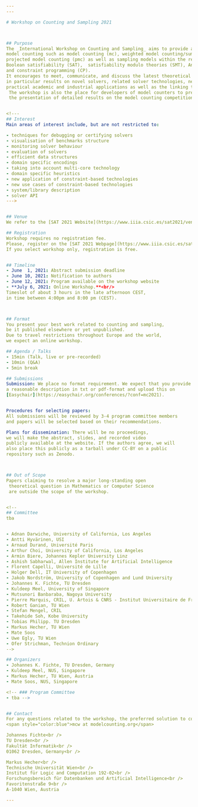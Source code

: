 ```yaml
---
---

# Workshop on Counting and Sampling 2021



## Purpose
The _International Workshop on Counting and Sampling_ aims to provide a venue for researchers working on
model counting such as model counting (mc), weighted model counting/sum of products (wmc), 
projected model counting (pmc) as well as sampling models within the realm but not restricting to 
Boolean satisfiability (SAT),  satisfiability modulo theories (SMT), Answer set programming (ASP), 
and constraint programming (CP). 
It encourages to meet, communicate, and discuss the latest theoretical and practical results, 
in particular results on novel solvers, related solver technologies, new theoretical advances, 
practical academic and industrial applications as well as the linking theory and practice. 
 The workshop is also the place for developers of model counters to present their solvers and 
 the presentation of detailed results on the model counting competition.


<!---
## Interest
Main areas of interest include, but are not restricted to:

- techniques for debugging or certifying solvers
- visualisation of benchmarks structure
- monitoring solver behaviour
- evaluation of solvers
- efficient data structures
- domain specific encodings
- taking into account multi-core technology
- domain specific heuristics
- new application of constraint-based technologies
- new use cases of constraint-based technologies
- system/library description
- solver API
--->


## Venue
We refer to the [SAT 2021 Website](https://www.iiia.csic.es/sat2021/venue/).

## Registration
Workshop requires no registration fee. 
Please, register on the [SAT 2021 Webpage](https://www.iiia.csic.es/sat2021/registration/).
If you select workshop only, registration is free.


## Timeline
- June  1, 2021: Abstract submission deadline
- June 10, 2021: Notification to authors
- June 12, 2021: Program available on the workshop website
- **July 6, 2021: Online Workshop.**<br/>
Timeslot of about 3 hours in the late afternoon CEST, 
in time between 4:00pm and 8:00 pm (CEST). 



## Format
You present your best work related to counting and sampling,
be it published elsewhere or yet unpublished. 
Due to travel restrictions throughout Europe and the world, 
we expect an online workshop.

## Agenda / Talks
- 15min (Talk, live or pre-recorded)
- 10min (Q&A)
- 5min break

## Submissions
Submission: We place no format requirement. We expect that you provide
a reasonable description in txt or pdf-format and upload this on 
[Easychair](https://easychair.org/conferences/?conf=mc2021).


Procedures for selecting papers: 
All submissions will be reviewed by 3-4 program committee members 
and papers will be selected based on their recommendations.

Plans for dissemination: There will be no proceedings, 
we will make the abstract, slides, and recorded video 
publicly available at the website. If the authors agree, we will
also place this publicly as a tarball under CC-BY on a public 
repository such as Zenodo.



## Out of Scope
Papers claiming to resolve a major long-standing open
 theoretical question in Mathematics or Computer Science 
 are outside the scope of the workshop.


<!--
## Committee
tba


- Adnan Darwiche, University of California, Los Angeles
- Antti Hyvärinen, USI
- Arnaud Durand, Université Paris
- Arthur Choi, University of California, Los Angeles
- Armin Biere, Johannes Kepler University Linz
- Ashish Sabharwal, Allen Institute for Artificial Intelligence
- Florent Capelli, Université de Lille
- Holger Dell, IT University of Copenhagen
- Jakob Nordström, University of Copenhagen and Lund University
- Johannes K. Fichte, TU Dresden
- Kuldeep Meel, University of Singapore 
- Mutsunori Banbaraba, Nagoya University
- Pierre Marquis, CRIL, U. Artois & CNRS - Institut Universitaire de France
- Robert Ganian, TU Wien
- Stefan Mengel, CRIL
- Takehide Soh, Kobe University
- Tobias Philipp. TU Dresden
- Markus Hecher, TU Wien
- Mate Soos
- Uwe Egly, TU Wien
- Ofer Strichman, Technion Ordinary
-->

## Organizers
- Johannes K. Fichte, TU Dresden, Germany
- Kuldeep Meel, NUS, Singapore
- Markus Hecher, TU Wien, Austria
- Mate Soos, NUS, Singapore

<!-- ### Program Committee
- tba -->


## Contact 
For any questions related to the workshop, the preferred solution to contact the organizers is to send an email to 
<span style="color:blue">mcw at modelcounting.org</span>

Johannes Fichte<br />
TU Dresden<br />
Fakultät Informatik<br />
01062 Dresden, Germany<br />	

Markus Hecher<br />
Technische Universität Wien<br />
Institut für Logic and Computation 192-02<br />
Forschungsbereich für Datenbanken und Artificial Intelligence<br />
Favoritenstraße 9<br />
A-1040 Wien, Austria

---
```


